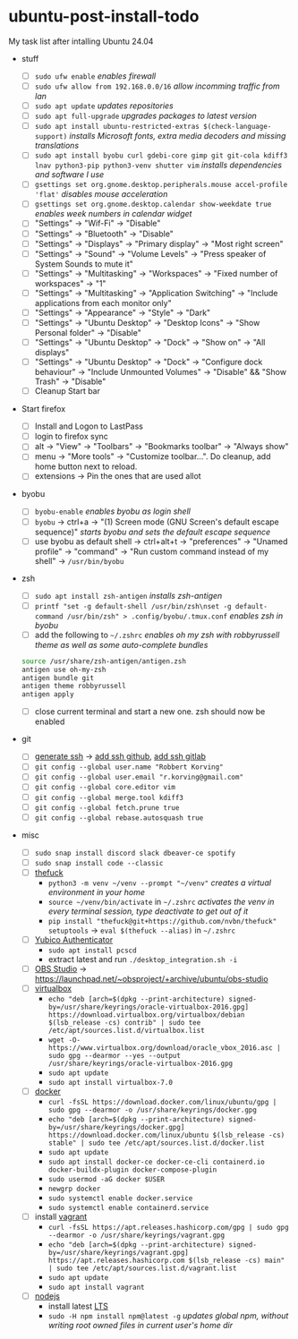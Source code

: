 # ubuntu-post-install-todo

My task list after intalling Ubuntu 24.04

- stuff

  - [ ] `sudo ufw enable` _enables firewall_
  - [ ] `sudo ufw allow from 192.168.0.0/16` _allow incomming traffic from lan_
  - [ ] `sudo apt update` _updates repositories_
  - [ ] `sudo apt full-upgrade` _upgrades packages to latest version_
  - [ ] `sudo apt install ubuntu-restricted-extras $(check-language-support)` _installs Microsoft fonts, extra media decoders and missing translations_
  - [ ] `sudo apt install byobu curl gdebi-core gimp git git-cola kdiff3 lnav python3-pip python3-venv shutter vim` _installs dependencies and software I use_
  - [ ] `gsettings set org.gnome.desktop.peripherals.mouse accel-profile 'flat'` _disables mouse acceleration_
  - [ ] `gsettings set org.gnome.desktop.calendar show-weekdate true` _enables week numbers in calendar widget_
  - [ ] "Settings" -> "Wif-Fi" -> "Disable"
  - [ ] "Settings" -> "Bluetooth" -> "Disable"
  - [ ] "Settings" -> "Displays" -> "Primary display" -> "Most right screen"
  - [ ] "Settings" -> "Sound" -> "Volume Levels" -> "Press speaker of System Sounds to mute it"
  - [ ] "Settings" -> "Multitasking" -> "Workspaces" -> "Fixed number of workspaces" -> "1"
  - [ ] "Settings" -> "Multitasking" -> "Application Switching" -> "Include applications from each monitor only"
  - [ ] "Settings" -> "Appearance" -> "Style" -> "Dark"
  - [ ] "Settings" -> "Ubuntu Desktop" -> "Desktop Icons" -> "Show Personal folder" -> "Disable"
  - [ ] "Settings" -> "Ubuntu Desktop" -> "Dock" -> "Show on" -> "All displays"
  - [ ] "Settings" -> "Ubuntu Desktop" -> "Dock" -> "Configure dock behaviour" -> "Include Unmounted Volumes" -> "Disable" && "Show Trash" -> "Disable"
  - [ ] Cleanup Start bar

- Start firefox

  - [ ] Install and Logon to LastPass
  - [ ] login to firefox sync
  - [ ] alt -> "View" -> "Toolbars" -> "Bookmarks toolbar" -> "Always show"
  - [ ] menu -> "More tools" -> "Customize toolbar...". Do cleanup, add home button next to reload.
  - [ ] extensions -> Pin the ones that are used allot

- byobu

  - [ ] `byobu-enable` _enables byobu as login shell_
  - [ ] `byobu` -> ctrl+a -> "(1) Screen mode (GNU Screen's default escape sequence)" _starts byobu and sets the default escape sequence_
  - [ ] use byobu as default shell -> ctrl+alt+t -> "preferences" -> "Unamed profile" -> "command" -> "Run custom command instead of my shell" -> `/usr/bin/byobu`

- zsh

  - [ ] `sudo apt install zsh-antigen` _installs zsh-antigen_
  - [ ] `printf "set -g default-shell /usr/bin/zsh\nset -g default-command /usr/bin/zsh" > .config/byobu/.tmux.conf` _enables zsh in byobu_
  - [ ] add the following to `~/.zshrc` _enables oh my zsh with robbyrussell theme as well as some auto-complete bundles_

  ```bash
  source /usr/share/zsh-antigen/antigen.zsh
  antigen use oh-my-zsh
  antigen bundle git
  antigen theme robbyrussell
  antigen apply
  ```

  - [ ] close current terminal and start a new one. zsh should now be enabled

- git

  - [ ] [generate ssh](https://gist.github.com/robkorv/592b46e8ff9742d74ca4a3f894857dee) -> [add ssh github](https://github.com/settings/ssh), [add ssh gitlab](https://gitlab.com/profile/keys)
  - [ ] `git config --global user.name "Robbert Korving"`
  - [ ] `git config --global user.email "r.korving@gmail.com"`
  - [ ] `git config --global core.editor vim`
  - [ ] `git config --global merge.tool kdiff3`
  - [ ] `git config --global fetch.prune true`
  - [ ] `git config --global rebase.autosquash true`

- misc
  - [ ] `sudo snap install discord slack dbeaver-ce spotify`
  - [ ] `sudo snap install code --classic`
  - [ ] [thefuck](https://github.com/nvbn/thefuck)
    - `python3 -m venv ~/venv --prompt "~/venv"` _creates a virtual environment in your home_
    - `source ~/venv/bin/activate` in `~/.zshrc` _activates the venv in every terminal session, type deactivate to get out of it_
    - `pip install "thefuck@git+https://github.com/nvbn/thefuck" setuptools` -> `eval $(thefuck --alias)` in `~/.zshrc`
  - [ ] [Yubico Authenticator](https://www.yubico.com/products/yubico-authenticator/)
    - `sudo apt install pcscd`
    - extract latest and run `./desktop_integration.sh -i`
  - [ ] [OBS Studio](https://obsproject.com) -> https://launchpad.net/~obsproject/+archive/ubuntu/obs-studio
  - [ ] [virtualbox](https://www.virtualbox.org/wiki/Linux_Downloads#Debian-basedLinuxdistributions)
    - `echo "deb [arch=$(dpkg --print-architecture) signed-by=/usr/share/keyrings/oracle-virtualbox-2016.gpg] https://download.virtualbox.org/virtualbox/debian $(lsb_release -cs) contrib" | sudo tee /etc/apt/sources.list.d/virtualbox.list`
    - `wget -O- https://www.virtualbox.org/download/oracle_vbox_2016.asc | sudo gpg --dearmor --yes --output /usr/share/keyrings/oracle-virtualbox-2016.gpg`
    - `sudo apt update`
    - `sudo apt install virtualbox-7.0`
  - [ ] [docker](https://docs.docker.com/engine/install/ubuntu/#install-using-the-repository)
    - `curl -fsSL https://download.docker.com/linux/ubuntu/gpg | sudo gpg --dearmor -o /usr/share/keyrings/docker.gpg`
    - `echo "deb [arch=$(dpkg --print-architecture) signed-by=/usr/share/keyrings/docker.gpg] https://download.docker.com/linux/ubuntu $(lsb_release -cs) stable" | sudo tee /etc/apt/sources.list.d/docker.list`
    - `sudo apt update`
    - `sudo apt install docker-ce docker-ce-cli containerd.io docker-buildx-plugin docker-compose-plugin`
    - `sudo usermod -aG docker $USER`
    - `newgrp docker`
    - `sudo systemctl enable docker.service`
    - `sudo systemctl enable containerd.service`
  - [ ] install [vagrant](https://www.vagrantup.com/downloads.html)
    - `curl -fsSL https://apt.releases.hashicorp.com/gpg | sudo gpg --dearmor -o /usr/share/keyrings/vagrant.gpg`
    - `echo "deb [arch=$(dpkg --print-architecture) signed-by=/usr/share/keyrings/vagrant.gpg] https://apt.releases.hashicorp.com $(lsb_release -cs) main" | sudo tee /etc/apt/sources.list.d/vagrant.list`
    - `sudo apt update`
    - `sudo apt install vagrant`
  - [ ] [nodejs](https://github.com/nodesource/distributions/blob/master/README.md#debian-and-ubuntu-based-distributions)
    - install latest [LTS](https://github.com/nodejs/release?tab=readme-ov-file#release-schedule)
    - `sudo -H npm install npm@latest -g` _updates global npm, without writing root owned files in current user's home dir_
